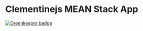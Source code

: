# Clementinejs MEAN Stack App

[![Greenkeeper badge](https://badges.greenkeeper.io/SonyaMoisset/clementine.svg)](https://greenkeeper.io/)
